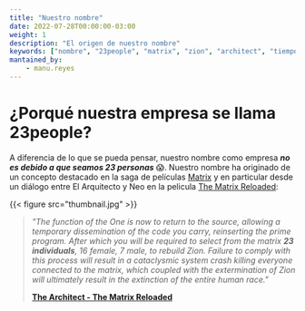 ```yaml
---
title: "Nuestro nombre"
date: 2022-07-28T00:00:00-03:00
weight: 1
description: "El origen de nuestro nombre"
keywords: ["nombre", "23people", "matrix", "zion", "architect", "tiempo", "one"]
mantained_by:
    - manu.reyes
---
```


# ¿Porqué nuestra empresa se llama 23people?

A diferencia de lo que se pueda pensar, nuestro nombre como empresa **_no es debido a que seamos 23 personas_** 😱. Nuestro nombre ha originado de un concepto destacado en la saga de películas [Matrix](https://es.wikipedia.org/wiki/Matrix) y en particular desde un diálogo entre El Arquitecto y Neo en la pelicula [The Matrix Reloaded](https://www.imdb.com/title/tt0234215/?ref_=fn_al_tt_3):

{{< figure src="thumbnail.jpg" >}}

> _"The function of the One is now to return to the source, allowing a temporary dissemination of the code you carry, reinserting the prime program. After which you will be required to select from the matrix **23 individuals**, 16 female, 7 male, to rebuild Zion. Failure to comply with this process will result in a cataclysmic system crash killing everyone connected to the matrix, which coupled with the extermination of Zion will ultimately result in the extinction of the entire human race."_
>
> **[The Architect - The Matrix Reloaded](https://www.youtube.com/watch?v=LN8EE5JxSGQ)**
